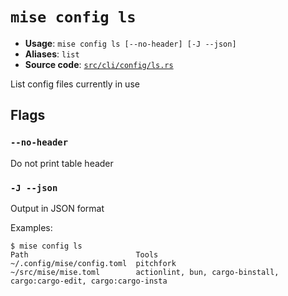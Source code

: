 # `mise config ls`

- **Usage**: `mise config ls [--no-header] [-J --json]`
- **Aliases**: `list`
- **Source code**: [`src/cli/config/ls.rs`](https://github.com/jdx/mise/blob/main/src/cli/config/ls.rs)

List config files currently in use

## Flags

### `--no-header`

Do not print table header

### `-J --json`

Output in JSON format

Examples:

```
$ mise config ls
Path                        Tools
~/.config/mise/config.toml  pitchfork
~/src/mise/mise.toml        actionlint, bun, cargo-binstall, cargo:cargo-edit, cargo:cargo-insta
```
